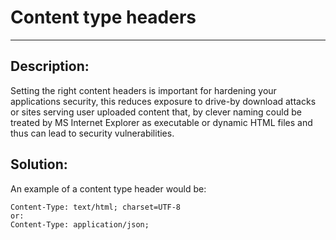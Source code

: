 # Content type headers
-------

## Description:

Setting the right content headers is important for hardening your applications security,
this reduces exposure to drive-by download attacks or sites serving user uploaded
content that, by clever naming could be treated by MS Internet Explorer as executable or
dynamic HTML files and thus can lead to security vulnerabilities.

## Solution:

An example of a content type header would be:  

    Content-Type: text/html; charset=UTF-8
    or:
    Content-Type: application/json;
